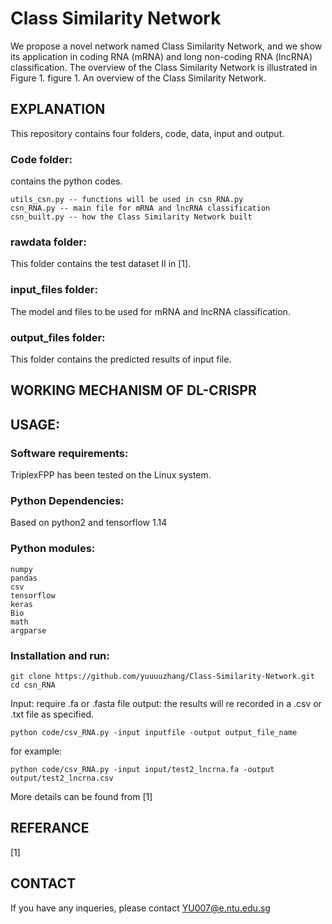 # Class Similarity Network
We propose a novel network named Class Similarity Network, and we show its application in coding RNA (mRNA) and long non-coding RNA (lncRNA) classification.
The overview of the Class Similarity Network is illustrated in Figure 1. 
figure 1. An overview of the Class Similarity Network.


## EXPLANATION
This repository contains four folders, code, data, input and output.

### Code folder:
contains the python codes.  
```
utils_csn.py -- functions will be used in csn_RNA.py  
csn_RNA.py -- main file for mRNA and lncRNA classification  
csn_built.py -- how the Class Similarity Network built
```
### rawdata folder:
This folder contains the test dataset II in [1].

### input_files folder:
The model and files to be used for mRNA and lncRNA classification.

### output_files folder:
This folder contains the predicted results of input file.

## WORKING MECHANISM OF DL-CRISPR


## USAGE:
### Software requirements:
TriplexFPP has been tested on the Linux system. 

### Python Dependencies:
Based on python2 and tensorflow 1.14 
  
### Python modules:  
```
numpy  
pandas  
csv  
tensorflow
keras
Bio
math
argparse
```
### Installation and run:
```
git clone https://github.com/yuuuuzhang/Class-Similarity-Network.git
cd csn_RNA
```

Input: require .fa or .fasta file 
output: the results will re recorded in a .csv or .txt file as specified. 
```
python code/csv_RNA.py -input inputfile -output output_file_name
```
for example:
```
python code/csv_RNA.py -input input/test2_lncrna.fa -output output/test2_lncrna.csv

```


More details can be found from [1]

## REFERANCE
[1] 

## CONTACT
If you have any inqueries, please contact YU007@e.ntu.edu.sg

